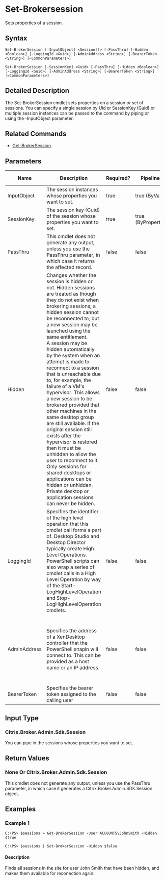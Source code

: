 ﻿
# Set-Brokersession
Sets properties of a session.
## Syntax
```
Set-BrokerSession [-InputObject] <Session[]> [-PassThru] [-Hidden <Boolean>] [-LoggingId <Guid>] [-AdminAddress <String>] [-BearerToken <String>] [<CommonParameters>]

Set-BrokerSession [-SessionKey] <Guid> [-PassThru] [-Hidden <Boolean>] [-LoggingId <Guid>] [-AdminAddress <String>] [-BearerToken <String>] [<CommonParameters>]
```
## Detailed Description
The Set-BrokerSession cmdlet sets properties on a session or set of sessions. You can specify a single session by Uid or SessionKey (Guid) or multiple session instances can be passed to the command by piping or using the -InputObject parameter.


## Related Commands

* [Get-BrokerSession](./Get-BrokerSession/)
## Parameters
| Name   | Description | Required? | Pipeline Input | Default Value |
| --- | --- | --- | --- | --- |
| InputObject | The session instances whose properties you want to set. | true | true (ByValue) |  |
| SessionKey | The session key (Guid) of the session whose properties you want to set. | true | true (ByPropertyName) |  |
| PassThru | This cmdlet does not generate any output, unless you use the PassThru parameter, in which case it returns the affected record. | false | false | False |
| Hidden | Changes whether the session is hidden or not. Hidden sessions are treated as though they do not exist when brokering sessions; a hidden session cannot be reconnected to, but a new session may be launched using the same entitlement.<br>A session may be hidden automatically by the system when an attempt is made to reconnect to a session that is unreachable due to, for example, the failure of a VM's hypervisor. This allows a new session to be brokered provided that other machines in the same desktop group are still available. If the original session still exists after the hypervisor is restored then it must be unhidden to allow the user to reconnect to it.<br>Only sessions for shared desktops or applications can be hidden or unhidden. Private desktop or application sessions can never be hidden. | false | false |  |
| LoggingId | Specifies the identifier of the high level operation that this cmdlet call forms a part of. Desktop Studio and Desktop Director typically create High Level Operations. PowerShell scripts can also wrap a series of cmdlet calls in a High Level Operation by way of the Start-LogHighLevelOperation and Stop-LogHighLevelOperation cmdlets. | false | false |  |
| AdminAddress | Specifies the address of a XenDesktop controller that the PowerShell snapin will connect to. This can be provided as a host name or an IP address. | false | false | Localhost. Once a value is provided by any cmdlet, this value will become the default. |
| BearerToken | Specifies the bearer token assigned to the calling user | false | false |  |

## Input Type

### Citrix.Broker.Admin.Sdk.Session
You can pipe in the sessions whose properties you want to set.
## Return Values

### None Or Citrix.Broker.Admin.Sdk.Session
This cmdlet does not generate any output, unless you use the PassThru parameter, in which case it generates a Citrix.Broker.Admin.SDK.Session object.
## Examples

### Example 1
```
C:\PS> $sessions = Get-BrokerSession -User ACCOUNTS\JohnSmith -Hidden $true

C:\PS> $sessions | Set-BrokerSession -Hidden $false
```
#### Description
Finds all sessions in the site for user John Smith that have been hidden, and makes them available for reconection again.
